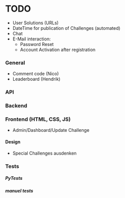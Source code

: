 # TODO

* User Solutions (URLs)
* DateTime for publication of Challenges (automated)
* Chat
* E-Mail interaction:
  * Password Reset
  * Account Activation after registration
  
### General
* Comment code (Nico)
* Leaderboard (Hendrik)

### API

### Backend

### Frontend (HTML, CSS, JS)
* Admin/Dashboard/Update Challenge

#### Design
* Special Challenges ausdenken

### Tests
##### PyTests

##### manuel tests